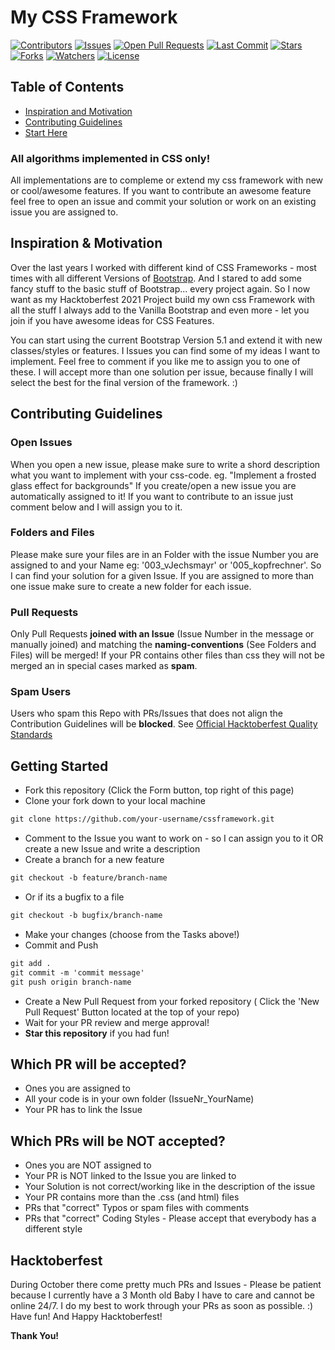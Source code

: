 # My CSS Framework

[![Contributors](https://img.shields.io/github/contributors/vJechsmayr/cssFramework)](https://github.com/vJechsmayr/cssFramework/graphs/contributors)
[![Issues](https://img.shields.io/github/issues/vJechsmayr/cssFramework)](https://github.com/vJechsmayr/cssFramework/issues)
[![Open Pull Requests](https://img.shields.io/github/issues-pr-raw/vJechsmayr/cssFramework)](https://github.com/vJechsmayr/cssFramework/pulls)
[![Last Commit](https://img.shields.io/github/last-commit/vJechsmayr/cssFramework)](https://github.com/vJechsmayr/cssFramework)
[![Stars](https://img.shields.io/github/stars/vJechsmayr/cssFramework)](https://github.com/vJechsmayr/cssFramework/stargazers)
[![Forks](https://img.shields.io/github/forks/vJechsmayr/cssFramework)](https://github.com/vJechsmayr/cssFramework/network/members)
[![Watchers](https://img.shields.io/github/watchers/vJechsmayr/cssFramework)](https://github.com/vJechsmayr/cssFramework/watchers)
[![License](https://img.shields.io/github/license/vJechsmayr/cssFramework)](https://github.com/vJechsmayr/cssFramework/blob/master/LICENSE)


## Table of Contents
* [Inspiration and Motivation](#inspiration)
* [Contributing Guidelines](#contributing-guidelines)
* [Start Here](#getting-started)




### All algorithms implemented in CSS only!
All implementations are to compleme or extend my css framework with new or cool/awesome features.
If you want to contribute an awesome feature feel free to open an issue and commit your solution or work on an existing issue you are assigned to.


## Inspiration & Motivation

Over the last years I worked with different kind of CSS Frameworks - most times with all different Versions of [Bootstrap](https://getbootstrap.com/).
And I stared to add some fancy stuff to the basic stuff of Bootstrap... every project again. 
So I now want as my Hacktoberfest 2021 Project build my own css Framework with all the stuff I always add to the Vanilla Bootstrap and even more - let you join if you have awesome ideas for CSS Features.

You can start using the current Bootstrap Version 5.1 and extend it with new classes/styles or features.
I Issues you can find some of my ideas I want to implement. Feel free to comment if you like me to assign you to one of these. I will accept more than one solution per issue, because finally I will select the best for the final version of the framework. :)

## Contributing Guidelines

### Open Issues
When you open a new issue, please make sure to write a shord description what you want to implement with your css-code.
eg. "Implement a frosted glass effect for backgrounds"
If you create/open a new issue you are automatically assigned to it!
If you want to contribute to an issue just comment below and I will assign you to it. 

 
### Folders and Files
Please make sure your files are in an Folder with the issue Number you are assigned to and your Name eg: '003_vJechsmayr' or '005_kopfrechner'.
So I can find your solution for a given Issue. If you are assigned to more than one issue make sure to create a new folder for each issue.


### Pull Requests
Only Pull Requests **joined with an Issue** (Issue Number in the message or manually joined) and matching the **naming-conventions** (See Folders and Files) will be merged!
If your PR contains other files than css they will not be merged an in special cases marked as **spam**.


### Spam Users
Users who spam this Repo with PRs/Issues that does not align the Contribution Guidelines will be **blocked**.
See [Official Hacktoberfest Quality Standards](https://hacktoberfest.digitalocean.com/resources/qualitystandards)

## Getting Started
* Fork this repository (Click the Form button, top right of this page)
* Clone your fork down to your local machine
```markdown
git clone https://github.com/your-username/cssframework.git
```
* Comment to the Issue you want to work on - so I can assign you to it OR create a new Issue and write a description 
* Create a branch for a new feature
```markdown
git checkout -b feature/branch-name
```
* Or if its a bugfix to a file
```markdown
git checkout -b bugfix/branch-name
```
* Make your changes (choose from the Tasks above!)
* Commit and Push
```markdown
git add .
git commit -m 'commit message'
git push origin branch-name
```
* Create a New Pull Request from your forked repository ( Click the 'New Pull Request' Button located at the top of your repo)
* Wait for your PR review and merge approval!
* __Star this repository__ if you had fun!

## Which PR will be accepted?
* Ones you are assigned to
* All your code is in your own folder (IssueNr_YourName)
* Your PR has to link the Issue

## Which PRs will be NOT accepted?
* Ones you are NOT assigned to
* Your PR is NOT linked to the Issue you are linked to
* Your Solution is not correct/working like in the description of the issue
* Your PR contains more than the .css (and html) files
* PRs that "correct" Typos or spam files with comments
* PRs that "correct" Coding Styles - Please accept that everybody has a different style

## Hacktoberfest
During October there come pretty much PRs and Issues - Please be patient because I currently have a 3 Month old Baby I have to care and cannot be online 24/7.
I do my best to work through your PRs as soon as possible. :)
Have fun! And Happy Hacktoberfest!


__Thank You!__ 
